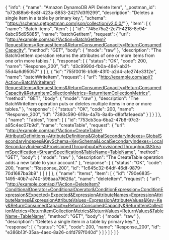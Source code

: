 {
  "info": {
    "name": "Amazon DynamoDB API Delete Item",
    "_postman_id": "b72d88b6-8e8f-423a-8853-24217d3f9299",
    "description": "Deletes a single item in a table by primary key.",
    "schema": "https://schema.getpostman.com/json/collection/v2.0.0/"
  },
  "item": [
    {
      "name": "Batch Items",
      "item": [
        {
          "id": "745e75a2-2c71-4218-8e94-6abc95d95885",
          "name": "batchGetItem",
          "request": {
            "url": "http://example.com/api/?Action=BatchGetItem?RequestItems=RequestItems&ReturnConsumedCapacity=ReturnConsumedCapacity",
            "method": "GET",
            "body": {
              "mode": "raw"
            },
            "description": "The BatchGetItem operation returns the attributes of one or more items from one or\n      more tables."
          },
          "response": [
            {
              "status": "OK",
              "code": 200,
              "name": "Response_200",
              "id": "d3c9990d-fb0a-48e1-ab3f-55d4a6d95057"
            }
          ]
        },
        {
          "id": "755f0016-b1d6-43f0-a2d4-afe274e3312e",
          "name": "batchWriteItem",
          "request": {
            "url": "http://example.com/api/?Action=BatchWriteItem?RequestItems=RequestItems&ReturnConsumedCapacity=ReturnConsumedCapacity&ReturnItemCollectionMetrics=ReturnItemCollectionMetrics",
            "method": "GET",
            "body": {
              "mode": "raw"
            },
            "description": "The BatchWriteItem operation puts or deletes multiple items in one or more tables."
          },
          "response": [
            {
              "status": "OK",
              "code": 200,
              "name": "Response_200",
              "id": "7380c590-619a-4a7b-8a4b-d8bffa1eaeda"
            }
          ]
        }
      ]
    },
    {
      "name": "Tables",
      "item": [
        {
          "id": "753cb3ca-6ba2-47b8-97c3-a95c4ec07b9d",
          "name": "createTable",
          "request": {
            "url": "http://example.com/api/?Action=CreateTable?AttributeDefinitions=AttributeDefinitions&GlobalSecondaryIndexes=GlobalSecondaryIndexes&KeySchema=KeySchema&LocalSecondaryIndexes=LocalSecondaryIndexes&ProvisionedThroughput=ProvisionedThroughput&StreamSpecification=StreamSpecification&TableName=TableName",
            "method": "GET",
            "body": {
              "mode": "raw"
            },
            "description": "The CreateTable operation adds a new table to your account."
          },
          "response": [
            {
              "status": "OK",
              "code": 200,
              "name": "Response_200",
              "id": "1c645c32-64df-46df-9879-70d1687ba3b9"
            }
          ]
        }
      ]
    },
    {
      "name": "Items",
      "item": [
        {
          "id": "790e6835-1495-40b7-a740-598aaa79626a",
          "name": "deleteItem",
          "request": {
            "url": "http://example.com/api/?Action=DeleteItem?ConditionalOperator=ConditionalOperator&ConditionExpression=ConditionExpression&Expected=Expected&ExpressionAttributeNames=ExpressionAttributeNames&ExpressionAttributeValues=ExpressionAttributeValues&Key=Key&ReturnConsumedCapacity=ReturnConsumedCapacity&ReturnItemCollectionMetrics=ReturnItemCollectionMetrics&ReturnValues=ReturnValues&TableName=TableName",
            "method": "GET",
            "body": {
              "mode": "raw"
            },
            "description": "Deletes a single item in a table by primary key."
          },
          "response": [
            {
              "status": "OK",
              "code": 200,
              "name": "Response_200",
              "id": "e386b13f-35aa-4aec-8a26-c4fd797f040d"
            }
          ]
        }
      ]
    }
  ]
}
